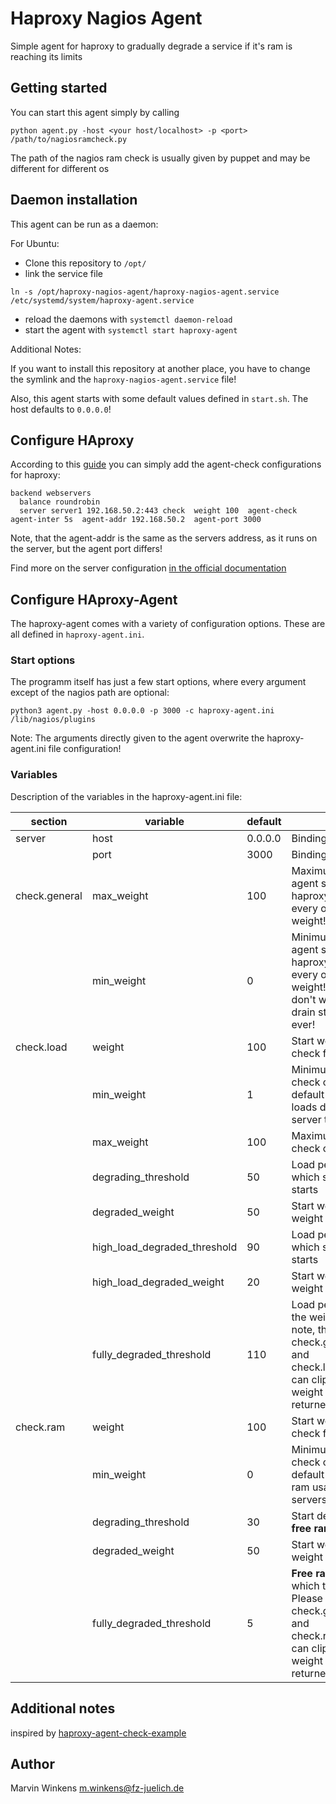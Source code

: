 # Haproxy Nagios Agent

Simple agent for haproxy to gradually degrade a service if it's ram is reaching its limits

## Getting started
You can start this agent simply by calling

```commandline
python agent.py -host <your host/localhost> -p <port> /path/to/nagiosramcheck.py
```

The path of the nagios ram check is usually given by puppet and may be different for different os

## Daemon installation

This agent can be run as a daemon:

For Ubuntu:
- Clone this repository to `/opt/`
- link the service file
```commandline
ln -s /opt/haproxy-nagios-agent/haproxy-nagios-agent.service /etc/systemd/system/haproxy-agent.service
```
- reload the daemons with `systemctl daemon-reload`
- start the agent with `systemctl start haproxy-agent`

Additional Notes:

If you want to install this repository at another place, you have to change the symlink and the `haproxy-nagios-agent.service` file!

Also, this agent starts with some default values defined in `start.sh`. The host defaults to `0.0.0.0`!

## Configure HAproxy

According to this [guide](https://www.haproxy.com/blog/how-to-enable-health-checks-in-haproxy#agent-health-checks)
you can simply add the agent-check configurations for haproxy:
```
backend webservers
  balance roundrobin
  server server1 192.168.50.2:443 check  weight 100  agent-check agent-inter 5s  agent-addr 192.168.50.2  agent-port 3000
```

Note, that the agent-addr is the same as the servers address, as it runs on the server, but the agent port differs!

Find more on the server configuration [in the official documentation](https://www.haproxy.com/documentation/aloha/latest/load-balancing/health-checks/agent-checks/#configure-the-servers)

## Configure HAproxy-Agent

The haproxy-agent comes with a variety of configuration options. These are all defined in `haproxy-agent.ini`. 

### Start options
The programm itself has just a few start options, where every argument except of the nagios path are optional:

```
python3 agent.py -host 0.0.0.0 -p 3000 -c haproxy-agent.ini /lib/nagios/plugins
```

Note: The arguments directly given to the agent overwrite the haproxy-agent.ini file configuration!

### Variables
Description of the variables in the haproxy-agent.ini file:

| section | variable | default | description |
| ------- | -------- | ------- | ----------- |
| server  | host     | 0.0.0.0 | Binding host of the agent |
|         | port     | 3000    | Binding port of the agent |
| check.general | max_weight | 100 | Maximum weight the agent sends to the haproxy. This setting clips every other maximum weight! |
|               | min_weight | 0 | Minimum weight the agent sends to the haproxy. This setting clips every other minimum weight! Set to 1 if you don't want to go into the drain state of haproxy ever! |
| check.load | weight | 100 | Start weight of the load check for calculations |
| | min_weight | 1 | Minimum weight the load check can return. The default is set to 1, so high loads don't cause every server to drain |
| | max_weight | 100 | Maximum weight the load check can return
| | degrading_threshold | 50 | Load percentage, at which stage 1 weight loss starts |
| | degraded_weight | 50 | Start weight of stage 1 weight loss
| | high_load_degraded_threshold | 90 | Load percentage, at which stage 2 weight loss starts |
| | high_load_degraded_weight | 20 | Start weight of stage2 weight loss |
| | fully_degraded_threshold | 110 | Load percentage at which the weight is 0. Please note, that check.general/min_weight and check.load/min_weight can clip the weight, so weight 0 might not be returned!
| check.ram | weight | 100 | Start weight of the ram check for calculations |
| | min_weight | 0 | Minimum weight the ram check can return. The default is set to 0, so high ram usage can cause servers to drain |
| | degrading_threshold | 30 | Start degrading at 30% **free ram** left |
| | degraded_weight | 50 | Start weight of ram weight loss |
| | fully_degraded_threshold | 5 | **Free ram** percentage at which the weight is 0. Please note, that check.general/min_weight and check.ram/min_weight can clip the weight, so weight 0 might not be returned! |

## Additional notes

inspired by [haproxy-agent-check-example](https://github.com/haproxytechblog/haproxy-agent-check-example)

## Author

Marvin Winkens <m.winkens@fz-juelich.de>